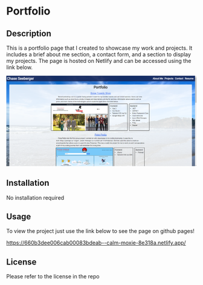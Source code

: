 # Portfolio

## Description

This is a portfolio page that I created to showcase my work and projects. It includes a brief about me section, a contact form, and a section to display my projects. The page is hosted on Netlify and can be accessed using the link below.

![Screenshot of about me page on the portfolio](./src/assets/readme-screenshot.png)

## Installation
No installation required 

## Usage
To view the project just use the link below to see the page on github pages!

https://660b3dee006cab00083bdeab--calm-moxie-8e318a.netlify.app/

## License

Please refer to the license in the repo
